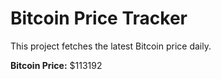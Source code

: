 # Bitcoin Price Tracker

This project fetches the latest Bitcoin price daily.

**Bitcoin Price:** $113192
